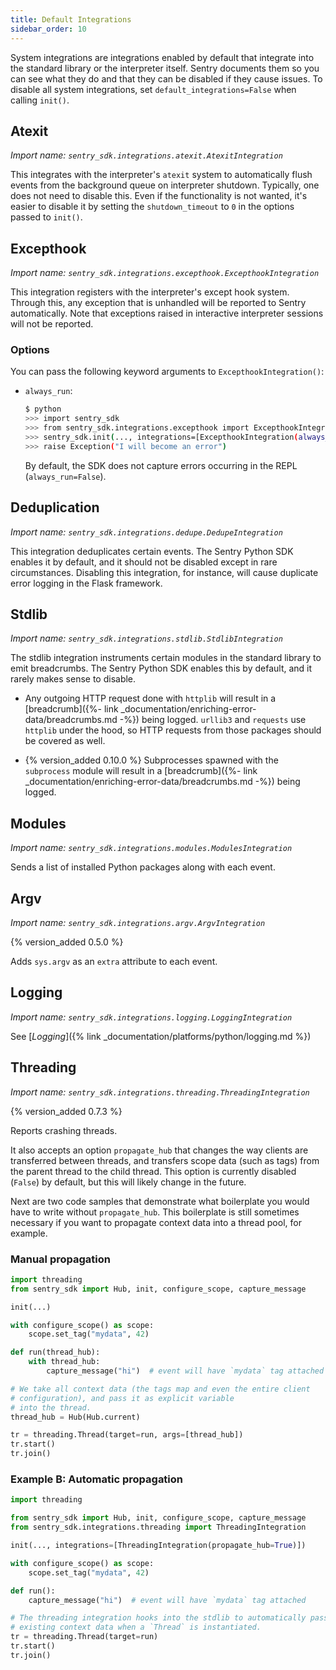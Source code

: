 ```yaml
---
title: Default Integrations
sidebar_order: 10
---
```


System integrations are integrations enabled by default that integrate into the
standard library or the interpreter itself.  Sentry documents them so you can see
what they do and that they can be disabled if they cause issues.  To disable
all system integrations, set `default_integrations=False` when calling `init()`.

## Atexit
*Import name: `sentry_sdk.integrations.atexit.AtexitIntegration`*

This integrates with the interpreter's `atexit` system to automatically flush
events from the background queue on interpreter shutdown.  Typically, one does
not need to disable this.  Even if the functionality is not wanted, it's easier to disable it by setting the `shutdown_timeout` to `0` in the options passed to
`init()`.

## Excepthook
*Import name: `sentry_sdk.integrations.excepthook.ExcepthookIntegration`*

This integration registers with the interpreter's except hook system.  Through this,
any exception that is unhandled will be reported to Sentry automatically.  Note that exceptions
raised in interactive interpreter sessions will not be reported.

### Options

You can pass the following keyword arguments to `ExcepthookIntegration()`:

* `always_run`:
    
  ```bash
  $ python
  >>> import sentry_sdk
  >>> from sentry_sdk.integrations.excepthook import ExcepthookIntegration
  >>> sentry_sdk.init(..., integrations=[ExcepthookIntegration(always_run=True)])
  >>> raise Exception("I will become an error")
  ```

  By default, the SDK does not capture errors occurring in the REPL (`always_run=False`).

## Deduplication
*Import name: `sentry_sdk.integrations.dedupe.DedupeIntegration`*

This integration deduplicates certain events. The Sentry Python SDK enables it by default, and it should not be disabled except in rare circumstances. Disabling this integration, for instance, will cause duplicate error logging in the Flask framework.

## Stdlib
*Import name: `sentry_sdk.integrations.stdlib.StdlibIntegration`*

The stdlib integration instruments certain modules in the standard library to emit breadcrumbs.  The Sentry Python SDK enables this by default, and it rarely makes sense to disable.

* Any outgoing HTTP request done with `httplib` will result in a [breadcrumb]({%- link _documentation/enriching-error-data/breadcrumbs.md -%}) being logged. `urllib3` and `requests` use `httplib` under the hood, so HTTP requests from those packages should be covered as well.

* {% version_added 0.10.0 %} Subprocesses spawned with the `subprocess` module will result in a [breadcrumb]({%- link _documentation/enriching-error-data/breadcrumbs.md -%}) being logged.

## Modules
*Import name: `sentry_sdk.integrations.modules.ModulesIntegration`*

Sends a list of installed Python packages along with each event.

## Argv
*Import name: `sentry_sdk.integrations.argv.ArgvIntegration`*

{% version_added 0.5.0 %}

Adds `sys.argv` as an `extra` attribute to each event.

## Logging
*Import name: `sentry_sdk.integrations.logging.LoggingIntegration`*

See [_Logging_]({% link _documentation/platforms/python/logging.md %})

## Threading
*Import name: `sentry_sdk.integrations.threading.ThreadingIntegration`*

{% version_added 0.7.3 %}

Reports crashing threads.

It also accepts an option `propagate_hub` that changes the way clients are transferred between threads, and transfers scope data (such as tags) from the parent thread to the child thread. This option is currently disabled (`False`) by default, but this will likely change in the future.

Next are two code samples that demonstrate what boilerplate you would have to write without `propagate_hub`. This boilerplate is still sometimes necessary if you want to propagate context data into a thread pool, for example.

### Manual propagation

```python
import threading
from sentry_sdk import Hub, init, configure_scope, capture_message

init(...)

with configure_scope() as scope:
    scope.set_tag("mydata", 42)

def run(thread_hub):
    with thread_hub:
        capture_message("hi")  # event will have `mydata` tag attached

# We take all context data (the tags map and even the entire client
# configuration), and pass it as explicit variable
# into the thread.
thread_hub = Hub(Hub.current)

tr = threading.Thread(target=run, args=[thread_hub])
tr.start()
tr.join()
```

### Example B: Automatic propagation

```python
import threading

from sentry_sdk import Hub, init, configure_scope, capture_message
from sentry_sdk.integrations.threading import ThreadingIntegration

init(..., integrations=[ThreadingIntegration(propagate_hub=True)])

with configure_scope() as scope:
    scope.set_tag("mydata", 42)

def run():
    capture_message("hi")  # event will have `mydata` tag attached

# The threading integration hooks into the stdlib to automatically pass
# existing context data when a `Thread` is instantiated.
tr = threading.Thread(target=run)
tr.start()
tr.join()
```
